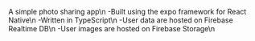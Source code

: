 A simple photo sharing app\n
-Built using the expo framework for React Native\n
-Written in TypeScript\n
-User data are hosted on Firebase Realtime DB\n
-User images are hosted on Firebase Storage\n